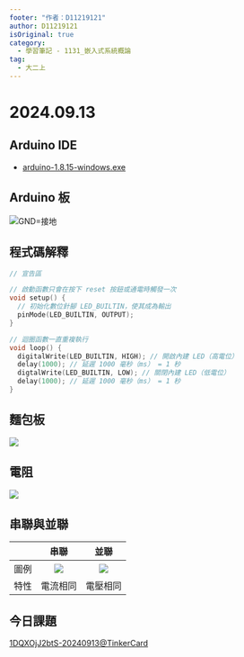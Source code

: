 ```yaml
---
footer: "作者：D11219121"
author: D11219121
isOriginal: true
category:
  - 學習筆記 - 1131_嵌入式系統概論
tag:
  - 大二上
---
```


# 2024.09.13

## Arduino IDE

- [arduino-1.8.15-windows.exe](https://downloads.arduino.cc/arduino-1.8.15-windows.exe)

## Arduino 板

![`GND`=接地](/studing/embedded-system/2024.09.13/0.png)

## 程式碼解釋

```cpp
// 宣告區

// 啟動函數只會在按下 reset 按鈕或通電時觸發一次
void setup() {
  // 初始化數位針腳 LED_BUILTIN，使其成為輸出
  pinMode(LED_BUILTIN, OUTPUT);
}

// 迴圈函數一直重複執行
void loop() {
  digitalWrite(LED_BUILTIN, HIGH); // 開啟內建 LED（高電位）
  delay(1000); // 延遲 1000 毫秒（ms） = 1 秒
  digtalWrite(LED_BUILTIN, LOW); // 關閉內建 LED（低電位）
  delay(1000); // 延遲 1000 毫秒（ms） = 1 秒
}
```

## 麵包板

![](https://blog.jmaker.com.tw/content/images/2020/01/breadboard-3.png)

## 電阻

![](/studing/embedded-system/2024.09.13/1.png)

## 串聯與並聯

|      |                      串聯                      |                      並聯                      |
| ---- | :--------------------------------------------: | :--------------------------------------------: |
| 圖例 | ![](/studing/embedded-system/2024.09.13/2.png) | ![](/studing/embedded-system/2024.09.13/3.png) |
| 特性 |                    電流相同                    |                    電壓相同                    |

## 今日課題

[1DQXOjJ2btS-20240913@TinkerCard](https://www.tinkercad.com/things/1DQXOjJ2btS-20240913?sharecode=-pcshGCtSg5jTCoYnzp6EDkKDLFvHDcgiXlvsAJwroA)
